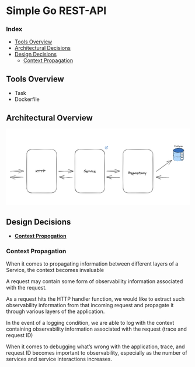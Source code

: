 # Simple Go REST-API

### Index
- [Tools Overview](##Tools-Overview)
- [Architectural Decisions](##Architectural-Decisions)
- [Design Decisions](##-Design-Decisions)
    - [Context Propagation](###Context-Propagation)


## Tools Overview

- Task
- Dockerfile

## Architectural Overview

![Architecture-Overview](./documentation/img/Architecture-Overview.png)

## Design Decisions
 - [**Context Propogation**](###Context-Propagation)

### Context Propagation

When it comes to propagating information between different layers of a Service, the context becomes invaluable

A request may contain some form of observability information associated with the request. 

As a request hits the HTTP handler function, we would like to extract such observability information from that incoming request and propagate it through various layers of the application.

In the event of a logging condition, we are able to log with the context containing observability information associated with the request (trace and request ID)

When it comes to debugging what’s wrong with the application, trace, and request ID becomes important to observability, especially as the number of services and service interactions increases.